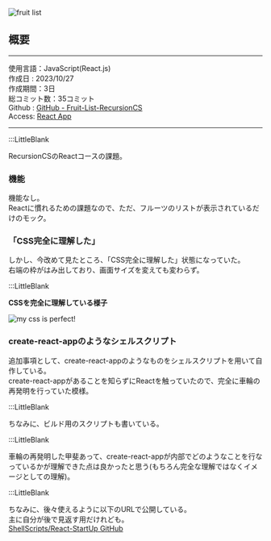 
![fruit list](/pages/Products/page/fruit-list/img/fruit-list.jpg)  

## 概要

---  

使用言語：JavaScript(React.js)  
作成日 : 2023/10/27  
作成期間：3日  
総コミット数：35コミット  
Github : [GitHub - Fruit-List-RecursionCS](https://github.com/kip2/Fruit-List-RecursionCS)  
Access: [React App](https://kip2.github.io/Fruit-List-RecursionCS)  

---  

:::LittleBlank

RecursionCSのReactコースの課題。  

### 機能

機能なし。  
Reactに慣れるための課題なので、ただ、フルーツのリストが表示されているだけのモック。  

### 「CSS完全に理解した」

しかし、今改めて見たところ、「CSS完全に理解した」状態になっていた。  
右端の枠がはみ出しており、画面サイズを変えても変わらず。  

:::LittleBlank

**CSSを完全に理解している様子**   

![my css is perfect!](/pages/Products/page/fruit-list/img/my-css-is-perfect.jpg)  


### create-react-appのようなシェルスクリプト

追加事項として、create-react-appのようなものをシェルスクリプトを用いて自作している。  
create-react-appがあることを知らずにReactを触っていたので、完全に車輪の再発明を行っていた模様。  

:::LittleBlank

ちなみに、ビルド用のスクリプトも書いている。  

:::LittleBlank

車輪の再発明した甲斐あって、create-react-appが内部でどのようなことを行なっているかが理解できた点は良かったと思う(もちろん完全な理解ではなくイメージとしての理解)。

:::LittleBlank

ちなみに、後々使えるように以下のURLで公開している。  
主に自分が後で見返す用だけれども。  
[ShellScripts/React-StartUp GitHub](https://github.com/kip2/ShellScripts/tree/main/React-StartUp)  
